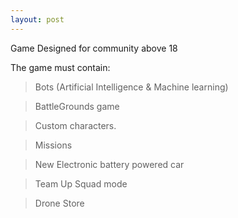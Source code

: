 ```yaml
---
layout: post
---
```


Game Designed for community above 18

The game must contain:

> Bots (Artificial Intelligence & Machine learning)

> BattleGrounds game

> Custom characters.

> Missions

> New Electronic battery powered car

> Team Up Squad mode

> Drone Store
